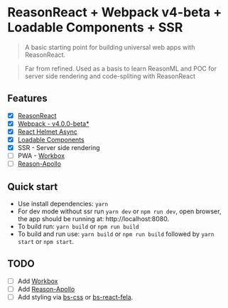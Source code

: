 # ReasonReact + Webpack v4-beta + Loadable Components + SSR

> A basic starting point for building universal web apps with ReasonReact.

> Far from refined. Used as a basis to learn ReasonML and POC for server side rendering and code-spliting with ReasonReact

## Features

* [x] [ReasonReact](https://reasonml.github.io/reason-react/)
* [x] [Webpack - v4.0.0-beta*](https://webpack.js.org/)
* [x] [React Helmet Async](https://github.com/NYTimes/react-helmet-async)
* [x] [Loadable Components](https://github.com/smooth-code/loadable-components)
* [x] SSR - Server side rendering
* [ ] PWA - [Workbox](https://developers.google.com/web/tools/workbox/)
* [ ] [Reason-Apollo](https://github.com/apollographql/reason-apollo)

## Quick start

* Use install dependencies: `yarn`
* For dev mode without ssr run `yarn dev` or `npm run dev`, open browser, the app should be running at: http://localhost:8080.
* To build run: `yarn build` or `npm run build`
* To build and run use: `yarn build` or `npm run build` followed by `yarn start` or `npm start`.

## TODO

* [ ] Add [Workbox](https://developers.google.com/web/tools/workbox/)
* [ ] Add [Reason-Apollo](https://github.com/apollographql/reason-apollo)
* [ ] Add styling via [bs-css](https://github.com/SentiaAnalytics/bs-css) or [bs-react-fela](https://github.com/astrada/bs-react-fela).
